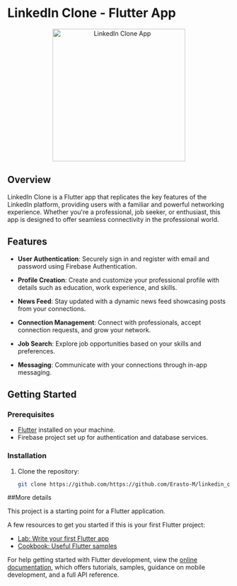 # LinkedIn Clone - Flutter App

<p align="center">
  <img src="path/to/your/app/screenshot.png" alt="LinkedIn Clone App" width="300"/>
</p>

## Overview

LinkedIn Clone is a Flutter app that replicates the key features of the LinkedIn platform, providing users with a familiar and powerful networking experience. Whether you're a professional, job seeker, or enthusiast, this app is designed to offer seamless connectivity in the professional world.

## Features

- **User Authentication**: Securely sign in and register with email and password using Firebase Authentication.

- **Profile Creation**: Create and customize your professional profile with details such as education, work experience, and skills.

- **News Feed**: Stay updated with a dynamic news feed showcasing posts from your connections.

- **Connection Management**: Connect with professionals, accept connection requests, and grow your network.

- **Job Search**: Explore job opportunities based on your skills and preferences.

- **Messaging**: Communicate with your connections through in-app messaging.

## Getting Started

### Prerequisites

- [Flutter](https://flutter.dev/docs/get-started/install) installed on your machine.
- Firebase project set up for authentication and database services.

### Installation

1. Clone the repository:

   ```bash
   git clone https://github.com/https://github.com/Erasto-M/linkedin_clone.git


##More details

This project is a starting point for a Flutter application.

A few resources to get you started if this is your first Flutter project:

- [Lab: Write your first Flutter app](https://docs.flutter.dev/get-started/codelab)
- [Cookbook: Useful Flutter samples](https://docs.flutter.dev/cookbook)

For help getting started with Flutter development, view the
[online documentation](https://docs.flutter.dev/), which offers tutorials,
samples, guidance on mobile development, and a full API reference.
